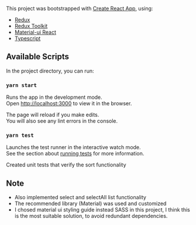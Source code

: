 This project was bootstrapped with [Create React App](https://github.com/facebook/create-react-app), using:
- [Redux](https://redux.js.org/)
- [Redux Toolkit](https://redux-toolkit.js.org/) 
- [Material-ui React](https://material-ui.com/)
- [Typescript](https://www.typescriptlang.org/)

## Available Scripts

In the project directory, you can run:

### `yarn start`

Runs the app in the development mode.<br />
Open [http://localhost:3000](http://localhost:3000) to view it in the browser.

The page will reload if you make edits.<br />
You will also see any lint errors in the console.

### `yarn test`

Launches the test runner in the interactive watch mode.<br />
See the section about [running tests](https://facebook.github.io/create-react-app/docs/running-tests) for more information.

Сreated unit tests that verify the sort functionality



## Note

- Also implemented select and selectAll list functionality
- The recommended library (Material) was used and customized
- I chosed material ui styling guide instead SASS in this project, I think this is the most suitable solution, to avoid redundant dependencies.

